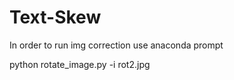 # Text-Skew
 
 
In order to run img correction use anaconda prompt

python rotate_image.py -i rot2.jpg